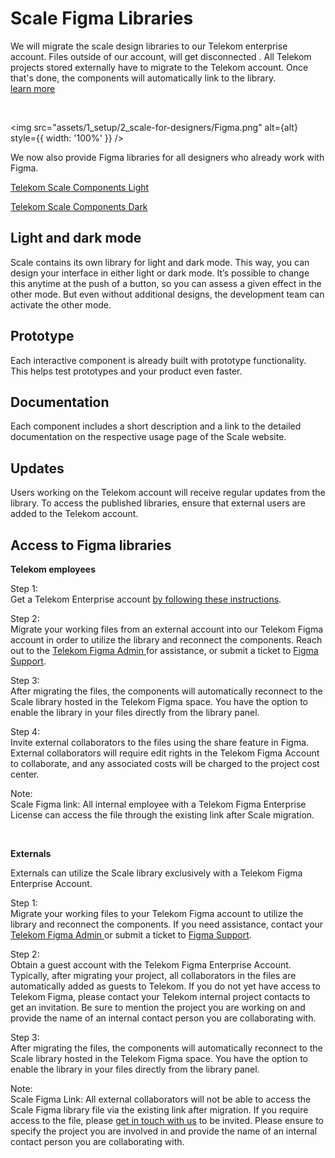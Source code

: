 # Scale Figma Libraries

<scale-notification variant="warning" opened heading="We are migrating">
    <p slot="text">
        We will migrate the scale design libraries to our Telekom enterprise account. Files outside of our account, will get disconnected . All Telekom projects stored externally have to migrate to the Telekom account. Once that's done, the components will automatically link to the library.<br/><a href="#access">learn more </a>
    </p>
</scale-notification>

<br/>

<img src="assets/1_setup/2_scale-for-designers/Figma.png" alt={alt} style={{ width: '100%' }} />

We now also provide Figma libraries for all designers who already work with Figma.

<p><a href="https://www.figma.com/file/3xCcfn6sawB7EcfUjpr7OE/%E2%98%80%EF%B8%8F-Telekom-Scale-Beta-Light-1.0.0?type=design&node-id=11505%3A145418&mode=design&t=nAdhrYOpRNgurAwy-1" rel="nofollow" class="matomo_download">Telekom Scale Components Light </a></p>

<p><a href="https://www.figma.com/file/tdmMhhu1FbA0GTapn3cGb1/%F0%9F%8C%92Telekom-Scale-Beta-Dark-1.0.0?type=design&node-id=13102%3A157996&mode=design&t=ne7mjHvtsCeTlqjL-1" rel="nofollow" class="matomo_download">Telekom Scale Components Dark </a></p>

## Light and dark mode

Scale contains its own library for light and dark mode. This way, you can design your interface in either light or dark mode. It’s possible to change this anytime at the push of a button, so you can assess a given effect in the other mode. But even without additional designs, the development team can activate the other mode.

## Prototype

Each interactive component is already built with prototype functionality. This helps test prototypes and your product even faster.

## Documentation

Each component includes a short description and a link to the detailed documentation on the respective usage page of the Scale website.

## Updates

Users working on the Telekom account will receive regular updates from the library. To access the published libraries, ensure that external users are added to the Telekom account.

<h2 id="access"> Access to Figma libraries </h2>

**Telekom employees**

Step 1: <br/>
Get a Telekom Enterprise account [by following these instructions](https://seu30.gdc-dmst01.t-systems.com/confluence/display/SETOOLSBETRIEB/Figma@DT+How+to+add+User).

Step 2: <br/>
Migrate your working files from an external account into our Telekom Figma account in order to utilize the library and reconnect the components. Reach out to the <a href="mailto:seu-operation@t-systems.com"> Telekom Figma Admin </a> for assistance, or submit a ticket to [Figma Support](https://help.figma.com/hc/en-us/requests/new?ticket_form_id=360001731233).

Step 3: <br/>
After migrating the files, the components will automatically reconnect to the Scale library hosted in the Telekom Figma space. You have the option to enable the library in your files directly from the library panel.

Step 4: <br/> Invite external collaborators to the files using the share feature in Figma. External collaborators will require edit rights in the Telekom Figma Account to collaborate, and any associated costs will be charged to the project cost center.

Note: <br/>
Scale Figma link: All internal employee with a Telekom Figma Enterprise License can access the file through the existing link after Scale migration.

<br/>

**Externals**

Externals can utilize the Scale library exclusively with a Telekom Figma Enterprise Account.

Step 1: <br/>
Migrate your working files to your Telekom Figma account to utilize the library and reconnect the components. If you need assistance, contact your <a href="mailto:seu-operation@t-systems.com"> Telekom Figma Admin </a> or submit a ticket to [Figma Support](https://help.figma.com/hc/en-us/requests/new?ticket_form_id=360001731233).

Step 2: <br/>
Obtain a guest account with the Telekom Figma Enterprise Account. Typically, after migrating your project, all collaborators in the files are automatically added as guests to Telekom. If you do not yet have access to Telekom Figma, please contact your Telekom internal project contacts to get an invitation. Be sure to mention the project you are working on and provide the name of an internal contact person you are collaborating with.

Step 3: <br/>
After migrating the files, the components will automatically reconnect to the Scale library hosted in the Telekom Figma space. You have the option to enable the library in your files directly from the library panel.

Note: <br/>
Scale Figma Link: All external collaborators will not be able to access the Scale Figma library file via the existing link after migration. If you require access to the file, please <a href="mailto:contact@brand-design.telekom.com"> get in touch with us</a> to be invited. Please ensure to specify the project you are involved in and provide the name of an internal contact person you are collaborating with.
